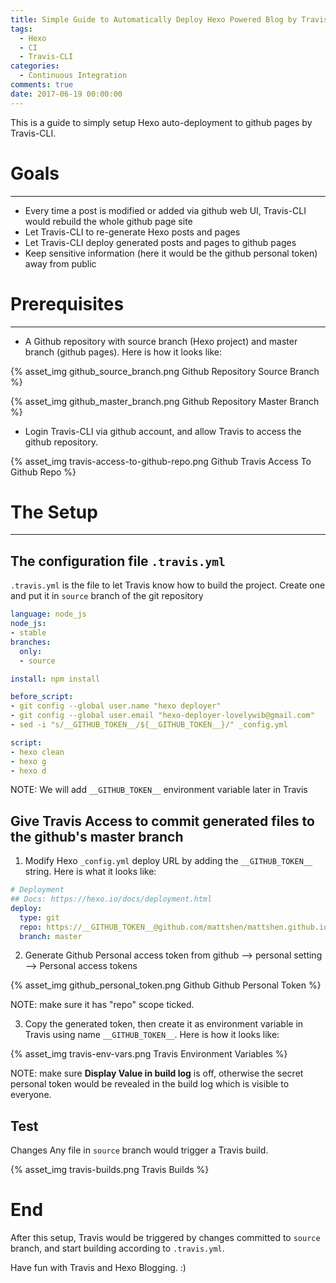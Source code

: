 ```yaml
---
title: Simple Guide to Automatically Deploy Hexo Powered Blog by Travis-CLI
tags:
  - Hexo
  - CI
  - Travis-CLI
categories:
  - Continuous Integration
comments: true
date: 2017-06-19 00:00:00
---
```



This is a guide to simply setup Hexo auto-deployment to github pages by Travis-CLI. 

# Goals
---
* Every time a post is modified or added via github web UI, Travis-CLI would rebuild the whole github page site
* Let Travis-CLI to re-generate Hexo posts and pages
* Let Travis-CLI deploy generated posts and pages to github pages
* Keep sensitive information (here it would be the github personal token) away from public

# Prerequisites
---
* A Github repository with source branch (Hexo project) and master branch (github pages). Here is how it looks like: 

{% asset_img github_source_branch.png Github Repository Source Branch %}

{% asset_img github_master_branch.png Github Repository Master Branch %}

* Login Travis-CLI via github account, and allow Travis to access the github repository. 

{% asset_img travis-access-to-github-repo.png Github Travis Access To Github Repo %}


# The Setup
---
## The configuration file `.travis.yml`
`.travis.yml` is the file to let Travis know how to build the project. Create one and put it in `source` branch of the git repository

```yaml
language: node_js
node_js:
- stable
branches:
  only:
  - source

install: npm install

before_script:
- git config --global user.name "hexo deployer"
- git config --global user.email "hexo-deployer-lovelywib@gmail.com"
- sed -i "s/__GITHUB_TOKEN__/${__GITHUB_TOKEN__}/" _config.yml

script:
- hexo clean
- hexo g
- hexo d
```

NOTE: We will add `__GITHUB_TOKEN__` environment variable later in Travis

## Give Travis Access to commit generated files to the github's master branch

1. Modify Hexo `_config.yml` deploy URL by adding the `__GITHUB_TOKEN__` string. Here is what it looks like: 

```yaml
# Deployment
## Docs: https://hexo.io/docs/deployment.html
deploy:
  type: git
  repo: https://__GITHUB_TOKEN__@github.com/mattshen/mattshen.github.io.git
  branch: master
```

2. Generate Github Personal access token from github --> personal setting --> Personal access tokens

{% asset_img github_personal_token.png Github Github Personal Token %}

NOTE: make sure it has "repo" scope ticked. 

3. Copy the generated token, then create it as environment variable in Travis using name `__GITHUB_TOKEN__`. Here is how it looks like: 

{% asset_img travis-env-vars.png Travis Environment Variables %}

NOTE: make sure **Display Value in build log** is off, otherwise the secret personal token would be revealed in the build log which is visible to everyone.


## Test
Changes Any file in `source` branch would trigger a Travis build. 

{% asset_img travis-builds.png Travis Builds %}

# End

After this setup, Travis would be triggered by changes committed to `source` branch, and start building according to `.travis.yml`. 

Have fun with Travis and Hexo Blogging. :)